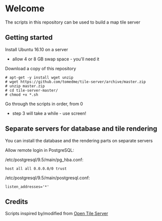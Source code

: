 # Welcome

The scripts in this repository can be used to build a map tile server

## Getting started

Install Ubuntu 16.10 on a server

* allow 4 or 8 GB swap space - you'll need it

Download a copy of this repository

```
# apt-get -y install wget unzip
# wget https://github.com/tomedme/tile-server/archive/master.zip
# unzip master.zip
# cd tile-server-master/
# chmod +x *.sh
```
Go through the scripts in order, from 0

* step 3 will take a while - use screen!

## Separate servers for database and tile rendering

You can install the database and the rendering parts on separate servers

Allow remote login in PostgreSQL:

/etc/postgresql/9.5/main/pg_hba.conf:
```
host all all 0.0.0.0/0 trust
```
/etc/postgresql/9.5/main/postgresql.conf:
```
listen_addresses='*'
```

## Credits

Scripts inspired by/modified from [Open Tile Server](https://opentileserver.org/)